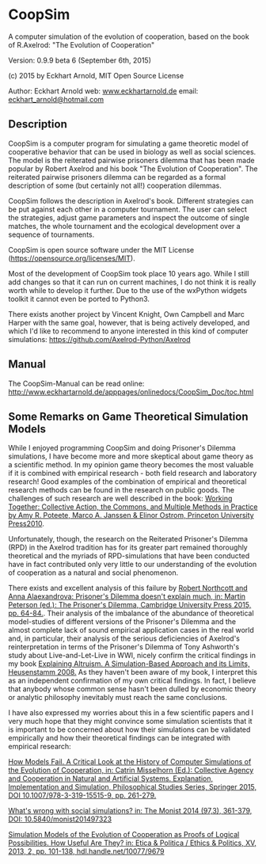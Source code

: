 CoopSim
=======

A computer simulation of the evolution of
cooperation, based on the book of R.Axelrod: "The
Evolution of Cooperation"

Version: 0.9.9 beta 6 (September 6th, 2015)

(c) 2015 by Eckhart Arnold, MIT Open Source License

Author: Eckhart Arnold
web:    www.eckhartarnold.de
email:  eckhart_arnold@hotmail.com


Description
-----------

CoopSim is a computer program for simulating a game theoretic model of
cooperative behavior that can be used in biology as well as social
sciences. The model is the reiterated pairwise prisoners dilemma that
has been made popular by Robert Axelrod and his book "The Evolution of
Cooperation". The reiterated pairwise prisoners dilemma can be
regarded as a formal description of some (but certainly not all!)
cooperation dilemmas.

CoopSim follows the description in Axelrod's book. Different strategies
can be put against each other in a computer tournament. The user can
select the strategies, adjust game parameters and inspect the outcome
of single matches, the whole tournament and the ecological development
over a sequence of tournaments.

CoopSim is open source software under the MIT License
(https://opensource.org/licenses/MIT).

Most of the development of CoopSim took place 10 years ago. While I
still add changes so that it can run on current machines, I do not think
it is really worth while to develop it further. Due to the use of the
wxPython widgets toolkit it cannot even be ported to Python3.

There exists another project by Vincent Knight, Own Campbell and Marc
Harper with the same goal, however, that is being actively developed,
and which I'd like to recommend to anyone interested in this kind of
computer simulations: https://github.com/Axelrod-Python/Axelrod


Manual
------

The CoopSim-Manual can be read online:
http://www.eckhartarnold.de/apppages/onlinedocs/CoopSim_Doc/toc.html


Some Remarks on Game Theoretical Simulation Models
--------------------------------------------------

While I enjoyed programming CoopSim and doing Prisoner's Dilemma
simulations, I have become more and more skeptical about game theory as
a scientific method. In my opinion game theory becomes the most valuable
if it is combined with empirical research - both field research and
laboratory research! Good examples of the combination of empirical and
theoretical research methods can be found in the research on public
goods. The challenges of such research are well described in the book:
[Working Together: Collective Action, the Commons, and Multiple Methods
in Practice by Amy R. Poteete, Marco A. Janssen & Elinor Ostrom,
Princeton University
Press2010](http://press.princeton.edu/titles/9209.html).

Unfortunately, though, the research on the Reiterated Prisoner's Dilemma
(RPD) in the Axelrod tradition has for its greater part remained
thoroughly theoretical and the myriads of RPD-simulations that have been
conducted have in fact contributed only very little to our understanding
of the evolution of cooperation as a natural and social phenomenon.

There exists and excellent analysis of this failure by [Robert Northcott
and Anna Alaexandrova: Prisoner's Dilemma doesn't explain much, in:
Martin Peterson (ed.): The Prisoner's Dilemma, Cambridge University
Press 2015, pp. 64-84.](https://philarchive.org/archive/NORPDD). Their
analysis of the imbalance of the abundance of theoretical model-studies
of different versions of the Prisoner's Dilemma and the almost complete
lack of sound empirical application cases in the real world and, in
particular, their analysis of the serious deficiencies of Axelrod's
reinterpretation in terms of the Prisoner's Dilemma of Tony Ashworth's
study about Live-and-Let-Live in WWI, nicely confirm the critical
findings in my book [Explaining Altruism. A Simulation-Based Approach
and its Limits, Heusenstamm
2008.](https://eckhartarnold.de/DE/philosophy.html#Explaining_Altruism)
As they haven't been aware of my book, I interpret this as an
independent confirmation of my own critical findings. In fact, I believe
that anybody whose common sense hasn't been dulled by economic theory or
analytic philosophy inevitably must reach the same conclusions.

I have also expressed my worries about this in a few scientific papers
and I very much hope that they might convince some simulation scientists
that it is important to be concerned about how their simulations can be
validated empirically and how their theoretical findings can be
integrated with empirical research:

[How Models Fail. A Critical Look at the History of Computer Simulations of the Evolution of Cooperation, in: Catrin Misselhorn (Ed.): Collective Agency and Cooperation in Natural and Artificial Systems. Explanation, Implementation and Simulation, Philosophical Studies Series, Springer 2015, DOI 10.1007/978-3-319-15515-9, pp. 261-279.](http://www.eckhartarnold.de/papers/2015_How_Models_Fail/How_models_fail.html)

[What's wrong with social simulations? in: The Monist 2014 (97,3), 361-379, DOI: 10.5840/monist201497323](http://www.eckhartarnold.de/papers/2014_Social_Simulations/Whats_wrong_with_social_simulations.html)

[Simulation  Models  of   the  Evolution  of   Cooperation  as Proofs of  Logical Possibilities. How Useful Are They? in: Etica & Politica / Ethics & Politics, XV, 2013, 2, pp. 101-138, hdl.handle.net/10077/9679](http://www.eckhartarnold.de/papers/2013_Simulations_as_Logical_Possibilities/Arnold_2013_Simulations_as_Proofs_of_Logical_Possibilities.pdf)

